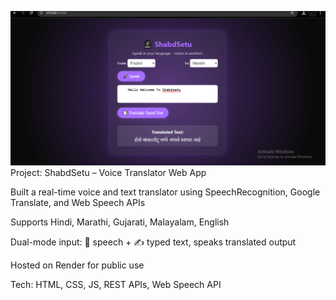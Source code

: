 ![Home Page](shabdsetu.png)
Project: ShabdSetu – Voice Translator Web App

Built a real-time voice and text translator using SpeechRecognition, Google Translate, and Web Speech APIs

Supports Hindi, Marathi, Gujarati, Malayalam, English

Dual-mode input: 🎤 speech + ✍️ typed text, speaks translated output

Hosted on Render for public use

Tech: HTML, CSS, JS, REST APIs, Web Speech API
